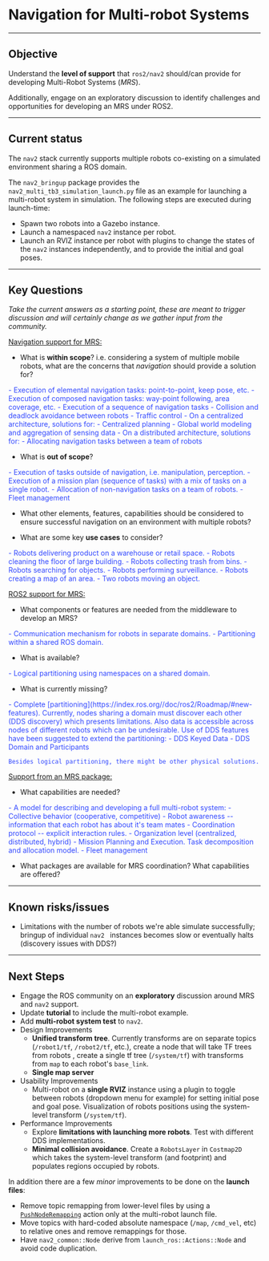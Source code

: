 # Navigation for Multi-robot Systems
---
## Objective

Understand the **level of support** that `ros2/nav2` should/can provide for developing Multi-Robot Systems (*MRS*).

Additionally, engage on an exploratory discussion to identify challenges and opportunities for developing an MRS under ROS2.

---
## Current status

The `nav2` stack currently supports multiple robots co-existing on a simulated environment sharing a ROS domain.

The `nav2_bringup` package provides the `nav2_multi_tb3_simulation_launch.py` file as an example for launching a multi-robot system in simulation. The following steps are executed during launch-time:
- Spawn two robots into a Gazebo instance.
- Launch a namespaced `nav2` instance per robot.
- Launch an RVIZ instance per robot with plugins to change the states of the `nav2` instances independently, and to provide the initial and goal poses.

---
## Key Questions

*Take the current answers as a starting point, these are meant to trigger discussion and will certainly change as we gather input from the community.*

<u>Navigation support for MRS:</u>

- What is **within scope**? i.e. considering a system of multiple mobile robots, what are the concerns that *navigation* should provide a solution for?
<span style="color:rgba(51,73, 255);">
  - Execution of elemental navigation tasks: point-to-point, keep pose, etc.
  - Execution of composed navigation tasks: way-point following, area coverage, etc.
  - Execution of a sequence of navigation tasks
  - Collision and deadlock avoidance between robots
  - Traffic control
  - On a centralized architecture, solutions for:
    - Centralized planning
    - Global world modeling and aggregation of sensing data
  - On a distributed architecture, solutions for:
    - Allocating navigation tasks between a team of robots
</span>
<!-- <br> -->

- What is **out of scope**?
<span style="color:rgba(51,73, 255);">
  - Execution of tasks outside of navigation, i.e. manipulation, perception.
  - Execution of a mission plan (sequence of tasks) with a mix of tasks on a single robot.
  - Allocation of non-navigation tasks on a team of robots.
  - Fleet management
</span>
<!-- <br> -->

- What other elements, features, capabilities should be considered to ensure successful navigation on an environment with multiple robots?
<span style="color:rgba(51,73, 255);"> </span>
<!-- <br> -->

- What are some key **use cases** to consider?
<span style="color:rgba(51,73, 255);">
  - Robots delivering product on a warehouse or retail space.
  - Robots cleaning the floor of large building.
  - Robots collecting trash from bins.
  - Robots searching for objects.
  - Robots performing surveillance.
  - Robots creating a map of an area.
  - Two robots moving an object.
</span>
<!-- <br> -->

<u>ROS2 support for MRS:</u>

- What components or features are needed from the middleware to develop an MRS?
<span style="color:rgba(51,73, 255);">
  - Communication mechanism for robots in separate domains.
  - Partitioning within a shared ROS domain.
</span>
<!-- <br> -->

- What is available?
<span style="color:rgba(51,73, 255);">
  - Logical partitioning using namespaces on a shared domain.
</span>
<!-- <br> -->

- What is currently missing?
<span style="color:rgba(51,73, 255);">
  - Complete [partitioning](https://index.ros.org//doc/ros2/Roadmap/#new-features). Currently, nodes sharing a domain must discover each other (DDS discovery) which presents limitations. Also data is accessible across nodes of different robots which can be undesirable. Use of DDS features have been suggested to extend the partitioning:
    - DDS Keyed Data
    - DDS Domain and Participants

    Besides logical partitioning, there might be other physical solutions.
</span>
<!-- <br> -->

<u>Support from an MRS package:</u>

- What capabilities are needed?
<span style="color:rgba(51,73, 255);">
  - A model for describing and developing a full multi-robot system:
    - Collective behavior (cooperative, competitive)
    - Robot awareness -- information that each robot has about it's team mates
    - Coordination protocol -- explicit interaction rules.
    - Organization level (centralized, distributed, hybrid)
    - Mission Planning and Execution. Task decomposition and allocation model.
    - Fleet management
</span>
<!-- <br> -->

- What packages are available for MRS coordination? What capabilities are offered?
<span style="color:rgba(51,73, 255);"> </span>
<!-- <br> -->

---
## Known risks/issues
- Limitations with the number of robots we're able simulate successfully; bringup of individual `nav2 ` instances becomes slow or eventually halts (discovery issues with DDS?)

<!-- ---
## Approach
- Improve some of the existing capabilities, see next section.
- Engage on an exploratory discussion. Come to an agreement on answers to key questions.
- Refine use cases.
- Define requirements, identify building blocks, define design
- Define milestones
- ... -->

---
## Next Steps
- Engage the ROS community on an **exploratory** discussion around MRS and `nav2` support.
- Update **tutorial** to include the multi-robot example.
- Add **multi-robot system test** to `nav2`.
- Design Improvements
  - **Unified transform tree**. Currently transforms are on separate topics (`/robot1/tf`, `/robot2/tf`, etc.), create a node that will take TF trees from robots , create a single tf tree (`/system/tf`) with transforms from `map` to each robot's `base_link`.
  - **Single map server**
- Usability Improvements
  - Multi-robot on a **single RVIZ** instance using a plugin to toggle between robots (dropdown menu for example) for setting initial pose and goal pose. Visualization of robots positions using the system-level transform (`/system/tf`).
- Performance Improvements
  - Explore **limitations with launching more robots**. Test with different DDS implementations.
  - **Minimal collision avoidance**. Create a `RobotsLayer` in `Costmap2D` which takes the system-level transform (and footprint) and populates regions occupied by robots.

In addition there are a few *minor* improvements to be done on the **launch files**:
  - Remove topic remapping from lower-level files by using a [`PushNodeRemapping`](https://github.com/ros2/launch_ros/issues/56) action only at the multi-robot launch file.
  - Move topics with hard-coded absolute namespace (`/map`, `/cmd_vel`, etc) to relative ones and remove remappings for those.
  - Have `nav2_common::Node` derive from `launch_ros::Actions::Node` and avoid code duplication.
